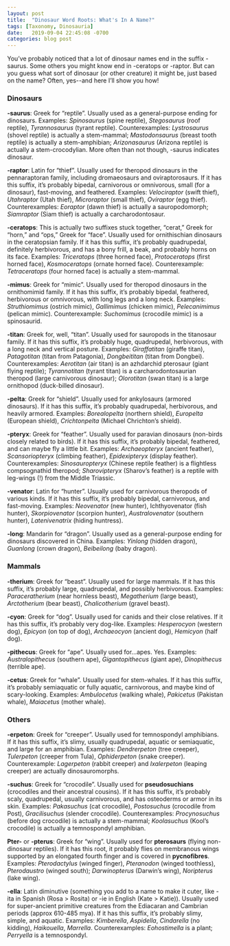 ```yaml
---
layout: post
title:  "Dinosaur Word Roots: What's In A Name?"
tags: [Taxonomy, Dinosauria]
date:   2019-09-04 22:45:08 -0700
categories: blog post
---
```

You’ve probably noticed that a lot of dinosaur names end in the suffix -saurus.  Some others you might know end in -ceratops or -raptor.  But can you guess what sort of dinosaur (or other creature) it might be, just based on the name?  Often, yes--and here I’ll show you how!

### Dinosaurs
**-saurus**: Greek for “reptile”.  Usually used as a general-purpose ending for dinosaurs.  Examples: *Spinosaurus* (spine reptile), *Stegosaurus* (roof reptile), *Tyrannosaurus* (tyrant reptile).  Counterexamples: *Lystrosaurus* (shovel reptile) is actually a stem-mammal; *Mastodonsaurus* (breast tooth reptile) is actually a stem-amphibian; *Arizonasaurus* (Arizona reptile) is actually a stem-crocodylian.  More often than not though, -saurus indicates dinosaur.

**-raptor**: Latin for “thief”.  Usually used for theropod dinosaurs in the pennaraptoran family, including dromaeosaurs and oviraptorosaurs.  If it has this suffix, it’s probably bipedal, carnivorous or omnivorous, small (for a dinosaur), fast-moving, and feathered.  Examples: *Velociraptor* (swift thief), *Utahraptor* (Utah thief), *Microraptor* (small thief), *Oviraptor* (egg thief).  Counterexamples: *Eoraptor* (dawn thief) is actually a sauropodomorph; *Siamraptor* (Siam thief) is actually a carcharodontosaur.

**-ceratops**: This is actually two suffixes stuck together, “cerat,” Greek for “horn,” and “ops,” Greek for “face”.  Usually used for ornithischian dinosaurs in the ceratopsian family.  If it has this suffix, it’s probably quadrupedal, definitely herbivorous, and has a bony frill, a beak, and probably horns on its face.  Examples: *Triceratops* (three horned face), *Protoceratops* (first horned face), *Kosmoceratops* (ornate horned face).  Counterexample: *Tetraceratops* (four horned face) is actually a stem-mammal.

**-mimus**: Greek for “mimic”.  Usually used for theropod dinosaurs in the ornithomimid family.  If it has this suffix, it’s probably bipedal, feathered, herbivorous or omnivorous, with long legs and a long neck.  Examples: *Struthiomimus* (ostrich mimic), *Gallimimus* (chicken mimic), *Pelecanimimus* (pelican mimic). Counterexample: *Suchomimus* (crocodile mimic) is a spinosaurid.

**-titan**: Greek for, well, “titan”.  Usually used for sauropods in the titanosaur family.  If it has this suffix, it’s probably huge, quadrupedal, herbivorous, with a long neck and vertical posture.  Examples: *Giraffatitan* (giraffe titan), *Patagotitan* (titan from Patagonia), *Dongbeititan* (titan from Dongbei).  Counterexamples: *Aerotitan* (air titan) is an azhdarchid pterosaur (giant flying reptile); *Tyrannotitan* (tyrant titan) is a carcharodontosaurian theropod (large carnivorous dinosaur); *Olorotitan* (swan titan) is a large ornithopod (duck-billed dinosaur).

**-pelta**: Greek for “shield”.  Usually used for ankylosaurs (armored dinosaurs).  If it has this suffix, it’s probably quadrupedal, herbivorous, and heavily armored.  Examples: *Borealopelta* (northern shield), *Europelta* (European shield), *Crichtonpelta* (Michael Chrichton’s shield).

**-pteryx**: Greek for “feather”.  Usually used for paravian dinosaurs (non-birds closely related to birds).  If it has this suffix, it’s probably bipedal, feathered, and can maybe fly a little bit.  Examples: *Archaeopteryx* (ancient feather), *Scansoriopteryx* (climbing feather), *Epidexipteryx* (display feather).  Counterexamples: *Sinosauropteryx* (Chinese reptile feather) is a flightless compsognathid theropod; *Sharovipteryx* (Sharov’s feather) is a reptile with leg-wings (!) from the Middle Triassic.

**-venator**: Latin for “hunter”.  Usually used for carnivorous theropods of various kinds.  If it has this suffix, it’s probably bipedal, carnivorous, and fast-moving.  Examples: *Neovenator* (new hunter), Ichthyovenator (fish hunter), *Skorpiovenator* (scorpion hunter), *Australovenator* (southern hunter), *Latenivenatrix* (hiding huntress).

**-long**: Mandarin for “dragon”.  Usually used as a general-purpose ending for dinosaurs discovered in China.  Examples: *Yinlong* (hidden dragon), *Guanlong* (crown dragon), *Beibeilong* (baby dragon).

### Mammals
**-therium**: Greek for “beast”.  Usually used for large mammals.  If it has this suffix, it’s probably large, quadrupedal, and possibly herbivorous.  Examples: *Paraceratherium* (near hornless beast), *Megatherium* (large beast), *Arctotherium* (bear beast), *Chalicotherium* (gravel beast).

**-cyon**: Greek for “dog”.  Usually used for canids and their close relatives.  If it has this suffix, it’s probably very dog-like.  Examples: *Hesperocyon* (western dog), *Epicyon* (on top of dog), *Archaeocyon* (ancient dog), *Hemicyon* (half dog).

**-pithecus**: Greek for “ape”.  Usually used for...apes.  Yes.  Examples: *Australopithecus* (southern ape), *Gigantopithecus* (giant ape), *Dinopithecus* (terrible ape).

**-cetus**: Greek for “whale”.  Usually used for stem-whales.  If it has this suffix, it’s probably semiaquatic or fully aquatic, carnivorous, and maybe kind of scary-looking.  Examples: *Ambulocetus* (walking whale), *Pakicetus* (Pakistan whale), *Maiacetus* (mother whale).

### Others
**-erpeton**: Greek for “creeper”.  Usually used for temnospondyl amphibians.  If it has this suffix, it’s slimy, usually quadrupedal, aquatic or semiaquatic, and large for an amphibian.  Examples: *Dendrerpeton* (tree creeper), *Tulerpeton* (creeper from Tula), *Ophiderpeton* (snake creeper).  Counterexample: *Lagerpeton* (rabbit creeper) and *Ixalerpeton* (leaping creeper) are actually dinosauromorphs.

**-suchus**: Greek for “crocodile”.  Usually used for **pseudosuchians** (crocodiles and their ancestral cousins).  If it has this suffix, it’s probably scaly, quadrupedal, usually carnivorous, and has osteoderms or armor in its skin.  Examples: *Pakasuchus* (cat crocodile), *Postosuchus* (crocodile from Post), *Gracilisuchus* (slender crocodile).  Counterexamples: *Procynosuchus* (before dog crocodile) is actually a stem-mammal; *Koolasuchus* (Kool’s crocodile) is actually a temnospondyl amphibian.

**Pter-** or **-pterus**: Greek for “wing”.  Usually used for **pterosaurs** (flying non-dinosaur reptiles).  If it has this root, it probably flies on membranous wings supported by an elongated fourth finger and is covered in **pycnofibres**.  Examples: *Pterodactylus* (winged finger), *Pteranodon* (winged toothless), *Pterodaustro* (winged south); *Darwinopterus* (Darwin’s wing), *Noripterus* (lake wing).

**-ella**: Latin diminutive (something you add to a name to make it cuter, like -ita in Spanish (Rosa > Rosita) or -ie in English (Kate > Katie)).  Usually used for super-ancient primitive creatures from the Ediacaran and Cambrian periods (approx 610-485 mya).  If it has this suffix, it’s probably slimy, simple, and aquatic.  Examples: *Kimberella*, *Aspidella*, *Cindarella* (no kidding), *Haikouella*, *Marrella*.  Counterexamples: *Eohostimella* is a plant; *Perryella* is a temnospondyl.